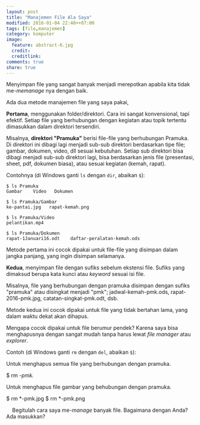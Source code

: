 ```yaml
---
layout: post
title: "Manajemen File Ala Saya"
modified: 2016-01-04 22:40++07:00
tags: [file,manajemen]
category: komputer
image:
  feature: abstract-6.jpg
  credit: 
  creditlink: 
comments: true
share: true
---
```

Menyimpan file yang sangat banyak menjadi merepotkan apabila kita tidak me-*memanage* nya dengan baik.

Ada dua metode manajemen file yang saya pakai,

**Pertama**, menggunakan folder/direktori. Cara ini sangat konvensional, tapi efektif. Setiap file yang berhubungan dengan kegiatan atau topik tertentu dimasukkan dalam direktori tersendiri.

Misalnya, **direktori "Pramuka"** berisi file-file yang berhubungan Pramuka. Di direktori ini dibagi lagi menjadi sub-sub direktori berdasarkan tipe file; gambar, dokumen, video, dll sesuai kebutuhan. Setiap sub direktori bisa dibagi menjadi sub-sub direktori lagi, bisa berdasarkan jenis file (presentasi, sheet, pdf, dokumen biasa), atau sesuai kegiatan (kemah, rapat).

Contohnya (di Windows ganti `ls` dengan `dir`, abaikan `$`):

    $ ls Pramuka
    Gambar    Video   Dokumen
    
    $ ls Pramuka/Gambar
    ke-pantai.jpg   rapat-kemah.png
    
    $ ls Pramuka/Video
    pelantikan.mp4
    
    $ ls Pramuka/Dokumen
    rapat-1Januari16.odt    daftar-peralatan-kemah.ods

Metode pertama ini cocok dipakai untuk file-file yang disimpan dalam jangka panjang, yang ingin disimpan selamanya.

**Kedua**, menyimpan file dengan sufiks sebelum ekstensi file. Sufiks yang dimaksud berupa kata kunci atau *keyword* sesuai isi file.

Misalnya, file yang berhubungan dengan pramuka disimpan dengan sufiks "pramuka" atau disingkat menjadi "pmk"; jadwal-kemah-pmk.ods, rapat-2016-pmk.jpg, catatan-singkat-pmk.odt, dsb.

Metode kedua ini cocok dipakai untuk file yang tidak bertahan lama, yang dalam waktu dekat akan dihapus.

Mengapa cocok dipakai untuk file berumur pendek? Karena saya bisa menghapusnya dengan sangat mudah tanpa harus lewat *file manager* atau *explorer*.

Contoh (di Windows ganti `rm` dengan `del`, abaikan `$`):

Untuk menghapus semua file yang berhubungan dengan pramuka.

$ rm *-pmk.*

Untuk menghapus file gambar yang behubungan dengan pramuka.

$ rm *-pmk.jpg
$ rm *-pmk.png

&nbsp;
&nbsp;
Begitulah cara saya me-*manage* banyak file. Bagaimana dengan Anda? Ada masukkan?
